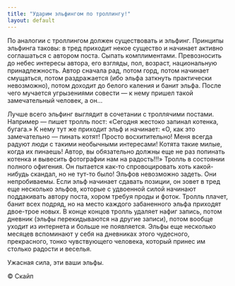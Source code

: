 ```yaml
---
title: "Ударим эльфингом по троллингу!"
layout: default 
---
```

По аналогии с троллингом должен существовать и эльфинг. Принципы эльфинга таковы: в тред приходит некое существо и начинает активно соглашаться с автором поста. Сыпать комплиментами. Превозносить до небес интересы автора, его взгляды, пол, возраст, национальную принадлежность. Автор сначала рад, потом горд, потом начинает смущаться, потом раздражается (ибо эльфа заткнуть практически невозможно), потом доходит до белого каления и банит эльфа. После чего мучается угрызениями совести — к нему пришел такой замечательный человек, а он...

Лучше всего эльфинг выглядит в сочетании с троллячими постами. Например — пишет тролль пост: «Сегодня жестоко запинал котенка, бугага.» К нему тут же приходит эльф и начинает: «О, как это замечательно — пинать котят! Просто восхитительно! Меня всегда радуют люди с такими необычными интересами! Котята такие милые, когда их пинаешь! Автор, вы обязательно должны еще не раз попинать котенка и вывесить фотографии нам на радость!!!» Тролль в состоянии полного офигения. Он пытается как-то спровоцировать хоть какой-нибудь скандал, но не тут-то было! Эльфов невозможно задеть. Они непробиваемы. Если эльф начинает сдавать позиции, он зовет в тред еще несколько эльфов, которые с удвоенной силой начинают поддакивать автору поста, хором требуя проды и фоток. Тролль плачет, банит всех подряд, но на место каждого забаненного эльфа приходят двое-трое новых. В конце концов тролль удаляет нафиг запись, потом дневник (эльфы перекидываются на другие записи), потом вообще уходит из интернета и больше не появляется. Эльфы еще несколько месяцев вспоминают у себя на дневниках этого чудесного, прекрасного, тонко чувствующего человека, который принес им столько радости и веселья.

Ужасная сила, эти ваши эльфы.

© Скайп

